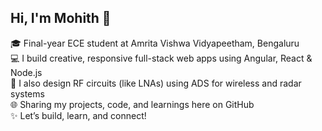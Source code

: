 ## Hi, I'm Mohith 🚀

🎓 Final-year ECE student at Amrita Vishwa Vidyapeetham, Bengaluru<br/>
💻 I build creative, responsive full-stack web apps using Angular, React & Node.js<br/>
📡 I also design RF circuits (like LNAs) using ADS for wireless and radar systems<br/>
🌐 Sharing my projects, code, and learnings here on GitHub<br/>
✨ Let’s build, learn, and connect!
